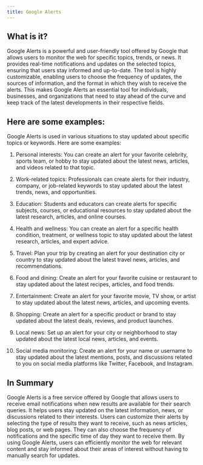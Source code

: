 ```yaml
---
title: Google Alerts
---
```




## What is it?

Google Alerts is a powerful and user-friendly tool offered by Google that allows users to monitor the web for specific topics, trends, or news. It provides real-time notifications and updates on the selected topics, ensuring that users stay informed and up-to-date. The tool is highly customizable, enabling users to choose the frequency of updates, the sources of information, and the format in which they wish to receive the alerts. This makes Google Alerts an essential tool for individuals, businesses, and organizations that need to stay ahead of the curve and keep track of the latest developments in their respective fields.

## Here are some examples:

Google Alerts is used in various situations to stay updated about specific topics or keywords. Here are some examples:

1. Personal interests: You can create an alert for your favorite celebrity, sports team, or hobby to stay updated about the latest news, articles, and videos related to that topic.

2. Work-related topics: Professionals can create alerts for their industry, company, or job-related keywords to stay updated about the latest trends, news, and opportunities.

3. Education: Students and educators can create alerts for specific subjects, courses, or educational resources to stay updated about the latest research, articles, and online courses.

4. Health and wellness: You can create an alert for a specific health condition, treatment, or wellness topic to stay updated about the latest research, articles, and expert advice.

5. Travel: Plan your trip by creating an alert for your destination city or country to stay updated about the latest travel news, articles, and recommendations.

6. Food and dining: Create an alert for your favorite cuisine or restaurant to stay updated about the latest recipes, articles, and food trends.

7. Entertainment: Create an alert for your favorite movie, TV show, or artist to stay updated about the latest news, articles, and upcoming events.

8. Shopping: Create an alert for a specific product or brand to stay updated about the latest deals, reviews, and product launches.

9. Local news: Set up an alert for your city or neighborhood to stay updated about the latest local news, articles, and events.

10. Social media monitoring: Create an alert for your name or username to stay updated about the latest mentions, posts, and discussions related to you on social media platforms like Twitter, Facebook, and Instagram.

## In Summary

Google Alerts is a free service offered by Google that allows users to receive email notifications when new results are available for their search queries. It helps users stay updated on the latest information, news, or discussions related to their interests. Users can customize their alerts by selecting the type of results they want to receive, such as news articles, blog posts, or web pages. They can also choose the frequency of notifications and the specific time of day they want to receive them. By using Google Alerts, users can efficiently monitor the web for relevant content and stay informed about their areas of interest without having to manually search for updates.